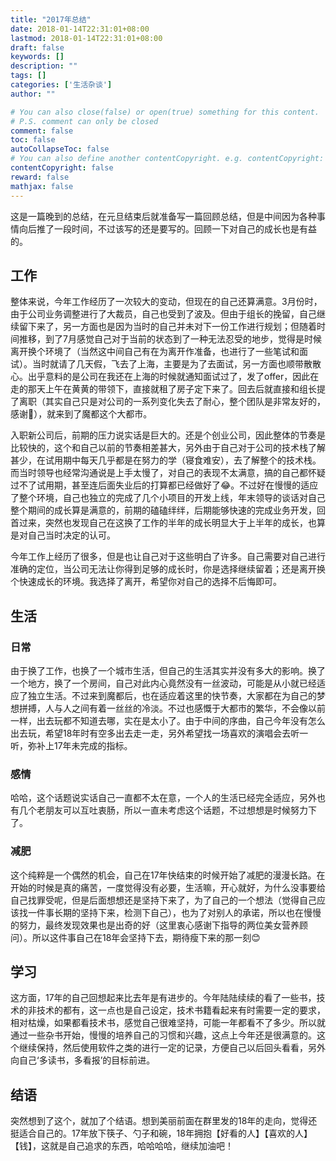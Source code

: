 ```yaml
---
title: "2017年总结"
date: 2018-01-14T22:31:01+08:00
lastmod: 2018-01-14T22:31:01+08:00
draft: false
keywords: []
description: ""
tags: []
categories: ['生活杂谈']
author: ""

# You can also close(false) or open(true) something for this content.
# P.S. comment can only be closed
comment: false
toc: false
autoCollapseToc: false
# You can also define another contentCopyright. e.g. contentCopyright: "This is another copyright."
contentCopyright: false
reward: false
mathjax: false
---
```


这是一篇晚到的总结，在元旦结束后就准备写一篇回顾总结，但是中间因为各种事情向后推了一段时间，不过该写的还是要写的。回顾一下对自己的成长也是有益的。
<!--more-->

## 工作

整体来说，今年工作经历了一次较大的变动，但现在的自己还算满意。3月份时，由于公司业务调整进行了大裁员，自己也受到了波及。但由于组长的挽留，自己继续留下来了，另一方面也是因为当时的自己并未对下一份工作进行规划；但随着时间推移，到了7月感觉自己对于当前的状态到了一种无法忍受的地步，觉得是时候离开换个环境了（当然这中间自己有在为离开作准备，也进行了一些笔试和面试）。当时就请了几天假，飞去了上海，主要是为了去面试，另一方面也顺带散散心。出乎意料的是公司在我还在上海的时候就通知面试过了，发了offer，因此在走的那天上午在黄黄的带领下，直接就租了房子定下来了。回去后就直接和组长提了离职（其实自己只是对公司的一系列变化失去了耐心，整个团队是非常友好的，感谢🙏），就来到了魔都这个大都市。

入职新公司后，前期的压力说实话是巨大的。还是个创业公司，因此整体的节奏是比较快的，这个和自己以前的节奏相差甚大，另外由于自己对于公司的技术栈了解甚少，在试用期中每天几乎都是在努力的学（寝食难安），去了解整个的技术栈。而当时领导也经常沟通说是上手太慢了，对自己的表现不太满意，搞的自己都怀疑过不了试用期，甚至连后面失业后的打算都已经做好了😂。不过好在慢慢的适应了整个环境，自己也独立的完成了几个小项目的开发上线，年末领导的谈话对自己整个期间的成长算是满意的，前期的磕磕绊绊，后期能够快速的完成业务开发，回首过来，突然也发现自己在这换了工作的半年的成长明显大于上半年的成长，也算是对自己当时决定的认可。

今年工作上经历了很多，但是也让自己对于这些明白了许多。自己需要对自己进行准确的定位，当公司无法让你得到足够的成长时，你是选择继续留着；还是离开换个快速成长的环境。我选择了离开，希望你对自己的选择不后悔即可。

## 生活

### 日常
由于换了工作，也换了一个城市生活，但自己的生活其实并没有多大的影响。换了一个地方，换了一个房间，自己对此内心竟然没有一丝波动，可能是从小就已经适应了独立生活。不过来到魔都后，也在适应着这里的快节奏，大家都在为自己的梦想拼搏，人与人之间有着一丝丝的冷淡。不过也感慨于大都市的繁华，不会像以前一样，出去玩都不知道去哪，实在是太小了。由于中间的序曲，自己今年没有怎么出去玩，希望18年时有空多出去走一走，另外希望找一场喜欢的演唱会去听一听，弥补上17年未完成的指标。


### 感情
哈哈，这个话题说实话自己一直都不太在意，一个人的生活已经完全适应，另外也有几个老朋友可以互吐衷肠，所以一直未考虑这个话题，不过想想是时候努力下了。

### 减肥
这个纯粹是一个偶然的机会，自己在17年快结束的时候开始了减肥的漫漫长路。在开始的时候是真的痛苦，一度觉得没有必要，生活嘛，开心就好，为什么没事要给自己找罪受呢，但是后面想想还是坚持下来了，为了自己的一个想法（觉得自己应该找一件事长期的坚持下来，检测下自己），也为了对别人的承诺，所以也在慢慢的努力，最终发现效果也是出奇的好（这里衷心感谢下指导的两位美女营养顾问）。所以这件事自己在18年会坚持下去，期待瘦下来的那一刻😊


## 学习
这方面，17年的自己回想起来比去年是有进步的。今年陆陆续续的看了一些书，技术的非技术的都有，这一点也是自己设定，技术书籍看起来有时需要一定的要求，相对枯燥，如果都看技术书，感觉自己很难坚持，可能一年都看不了多少。所以就通过一些杂书开始，慢慢的培养自己的习惯和兴趣，这点上今年还是很满意的。这个继续保持，然后使用软件之类的进行一定的记录，方便自己以后回头看看，另外向自己‘多读书，多看报’的目标前进。


## 结语
突然想到了这个，就加了个结语。想到美丽前面在群里发的18年的走向，觉得还挺适合自己的。17年放下筷子、勺子和碗，18年拥抱【好看的人】【喜欢的人】【钱】，这就是自己追求的东西，哈哈哈哈，继续加油吧！
